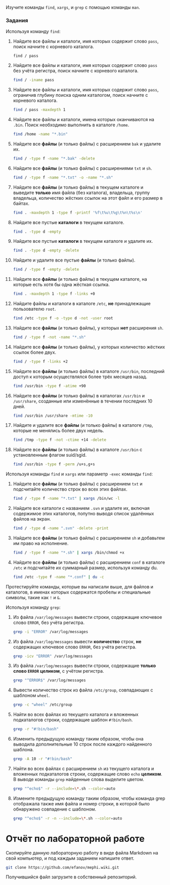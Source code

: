 

Изучите команды `find`, `xargs`, и `grep` с помощью команды `man`.

### Задания

Используя команду `find`:

1. Найдите все файлы и каталоги, имя которых содержит слово `pass`, поиск начните с корневого каталога.
    ```
    find / pass
    ```
1. Найдите все файлы и каталоги, имя которых содержит слово `pass` без учёта регистра, поиск начните с корневого каталога.
    ```sh
    find / -iname pass
    ```
1. Найдите все файлы и каталоги, имя которых содержит слово `pass`, ограничив глубину поиска одним каталогом, поиск начните с корневого каталога.
    ```sh
    find / pass -maxdepth 1
    ```
1. Найдите все файлы и каталоги, имена которых оканчиваются на `.bin`. Поиск необходимо выполнить в каталоге `/home`.
    ```sh
    find /home -name "*.bin"
    ```
1. Найдите все **файлы** (и только файлы) с расширением `bak` и удалите их.
    ```sh
    find / -type f -name "*.bak" -delete
    ```
1. Найдите все **файлы** (и только файлы) с расширениями `txt` и `sh`.
    ```sh
    find / -type f -name "*.txt" -o -name "*.sh"
    ```
1. Найдите все **файлы** (и только файлы) в текущем каталоге и выведите **только** имя файла (без каталога), владельца, группу владельца, количество жёстких ссылок на этот файл и его размер в байтах.
    ```sh
    find . -maxdepth 1 -type f -printf '%f\t%u\t%g\t%n\t%s\n'
    ```
1. Найдите все пустые **каталоги** в текущем каталоге.
    ```sh
    find . -type d -empty
    ```
1. Найдите все пустые **каталоги** в текущем каталоге и удалите их.
    ```sh
    find . -type d -empty -delete
    ```
1. Найдите и удалите все пустые **файлы** (и только файлы).
    ```sh
    find / -type f -empty -delete
    ```
1. Найдите все **файлы** (и только файлы) в текущем каталоге, на которые есть хотя бы одна жёсткая ссылка.
    ```sh
    find . -maxdepth 1 -type f -links +0
    ```
1. Найдите файлы и каталоги в каталоге `/etc`, **не** принадлежащие пользователю `root`.
    ```sh
    find /etc -type f -o -type d -not -user root
    ```
1. Найдите все **файлы** (и только файлы), у которых **нет** расширения `sh`.
    ```sh
    find / -type f -not -name "*.sh"
    ```
1. Найдите все **файлы** (и только файлы), у которых количество жёстких ссылок более двух.
    ```sh
    find / -type f -links +2
    ```
1. Найдите все **файлы** (и только файлы) в каталоге `/usr/bin`, последний доступ к которым осуществлялся более трёх месяцев назад.
    ```sh
    find /usr/bin -type f -atime +90
    ```
1. Найдите все **файлы** (и только файлы) в каталогах `/usr/bin` и `/usr/share`, созданные или изменённые в течении последних 10 дней.
    ```sh
    find /usr/bin /usr/share -mtime -10
    ```
1. Найдите и удалите все **файлы** (и только файлы) в каталоге `/tmp`, которые не менялись более двух недель.
    ```sh
    find /tmp -type f -not -ctime +14 -delete
    ```
1. Найдите все **файлы** (и только файлы) в каталоге `/usr/bin` с установленным флагом suid/sgid.
    ```sh
    find /usr/bin -type f -perm /u+s,g+s
    ```

Используя команды `find` и `xargs` или параметр `-exec` команды `find`:

1. Найдите все **файлы** (и только файлы) с расширением `txt` и подсчитайте количество строк во всех этих файлах.
    ```sh
    find / -type f -name "*.txt" | xargs /bin/wc -l
    ```
1. Найдите все каталоги с названием `.svn` и удалите их, включая содержимое этих каталогов, попутно выводя список удалённых файлов на экран.
    ```sh
    find / -type d -name ".svn" -delete -print
    ```
1. Найдите все **файлы** (и только файлы) с расширением `sh` и добавьтем им право на исполнение.
    ```sh
    find / -type f -name "*.sh" | xargs /bin/chmod +x
    ```
1. Найдите все **файлы** (и только файлы) с расширением `conf` в каталоге `/etc` и подсчитайте их суммарный размер, используя команду du.
    ```sh
    find /etc -type f -name "*.conf" | du -c
    ```

Протестируйте команды, которые вы написали выше, для файлов и каталогов, в именах которых содержатся пробелы и специальные символы, такие как `!` и `&`.

Используя команду `grep`:

1. Из файла `/var/log/messages` вывести строки, содержащие ключевое слово `ERROR`, без учёта регистра.
    ```sh
    grep -i "ERROR" /var/log/messages
    ```
1. Из файла `/var/log/messages` вывести **количество** строк, **не** содержащих ключевое слово `ERROR`, без учёта регистра.
    ```sh
    grep -icv "ERROR" /var/log/messages
    ```
1. Из файла `/var/log/messages` вывести строки, содержащие **только слово `ERROR` целиком**, с учётом регистра.
    ```sh
    grep "^ERROR$" /var/log/messages
    ```
1. Вывести количество строк из файла `/etc/group`, совпадающих с шаблоном `wheel`.
    ```sh
    grep -c "wheel" /etc/group
    ```
1. Найти во всех файлах из текущего каталога и вложенных подкаталогов строки, содержащие шаблон `#!bin/bash`.
    ```sh
    grep -r "#!bin/bash"
    ```
1. Изменить предыдущую команду таким образом, чтобы она выводила дополнительные 10 строк после каждого найденного шаблона.
    ```sh
    grep -A 10 -r "#!bin/bash"
    ```
1. Найти во всех файлах с расширением `sh` из текущего каталога и вложенных подкаталогов строки, содержащие слово `echo` **целиком**. В выводе команды `grep` найденные слова выделите цветом.
    ```sh
    grep "^echo$" -r --include=\*.sh --color=auto
    ```
1. Измените предыдущую команду таким образом, чтобы команда grep отображала также имя файла и номер строки, в которой было обнаружено совпадение с шаблоном.
    ```sh
    grep "^echo$" -r -n --include=\*.sh --color=auto
    ```

# Отчёт по лабораторной работе

Скопируйте данную лабораторную работу в виде файла Markdown на свой компьютер, и под каждым заданием напишите ответ.

```sh
git clone https://github.com/efanov/mephi.wiki.git
```

Получившийся файл загрузите в собственный репозиторий.